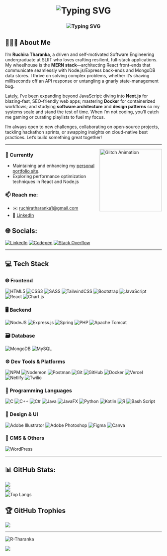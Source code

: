 <h1 align="center">
  <img src="https://readme-typing-svg.herokuapp.com?font=Poppins&weight=500&size=32&duration=2500&pause=1500&color=F7F7F7&center=true&vCenter=true&lines=Hi+There+%F0%9F%91%8B;I'm+Ruchira+Tharanka" alt="Typing SVG" />
</h1>

<h3 align="center">
  <img src="https://readme-typing-svg.herokuapp.com?font=Fira+Code&size=28&duration=2500&pause=1500&width=630&lines=A+passionate+full-stack+developer;Software+Engineering+Undergraduate+" alt="Typing SVG" />
</h3>

## 🧑🏻‍💻 About Me
I’m **Ruchira Tharanka**, a driven and self-motivated Software Engineering undergraduate at SLIIT who loves crafting resilient, full-stack applications. My wheelhouse is the **MERN stack**—architecting React front-ends that communicate seamlessly with Node.js/Express back-ends and MongoDB data stores. I thrive on solving complex problems, whether it’s shaving milliseconds off an API response or untangling a gnarly state-management bug. 

Lately, I’ve been expanding beyond JavaScript: diving into **Next.js** for blazing-fast, SEO-friendly web apps; mastering **Docker** for containerized workflows; and studying **software architecture** and **design patterns** so my systems scale and stand the test of time. When I’m not coding, you’ll catch me gaming or curating playlists to fuel my focus.

I’m always open to new challenges, collaborating on open-source projects, tackling hackathon sprints, or swapping insights on cloud-native best practices. Let’s build something great together!

---

<img align="right"
     src="https://raw.githubusercontent.com/R-Tharanka/R-Tharanka/main/assets/Loop Glitch GIF by Psyklon.gif"
     alt="Glitch Animation"
     width="200" />


### 🔭 Currently
- Maintaining and enhancing my [personal portfolio site](https://ruchira-portfolio.vercel.app).  
- Exploring performance optimization techniques in React and Node.js  

### 📫 **Reach me:**  
- ✉️ ruchiratharanka1@gmail.com  
- 🔗 [LinkedIn](https://linkedin.com/in/ruchira-tharanka-b020992a6)

## 🌐 Socials:
[![LinkedIn](https://img.shields.io/badge/LinkedIn-%230077B5.svg?logo=linkedin&logoColor=white)](https://linkedin.com/in/ruchira-tharanka-b020992a6) [![Codepen](https://img.shields.io/badge/Codepen-000000?style=for-the-badge&logo=codepen&logoColor=white)](https://codepen.io/Ruchira-Tharanka) 
[![Stack Overflow](https://img.shields.io/badge/-Stackoverflow-FE7A16?logo=stack-overflow&logoColor=white)](https://stackoverflow.com/users/17022726) 
<br>

---
## 💻 Tech Stack

### 🌐 Frontend
![HTML5](https://img.shields.io/badge/html5-%23E34F26.svg?style=for-the-badge&logo=html5&logoColor=white)
![CSS3](https://img.shields.io/badge/css3-%231572B6.svg?style=for-the-badge&logo=css3&logoColor=white)
![SASS](https://img.shields.io/badge/SASS-hotpink.svg?style=for-the-badge&logo=SASS&logoColor=white)
![TailwindCSS](https://img.shields.io/badge/tailwindcss-%2338B2AC.svg?style=for-the-badge&logo=tailwind-css&logoColor=white)
![Bootstrap](https://img.shields.io/badge/bootstrap-%238511FA.svg?style=for-the-badge&logo=bootstrap&logoColor=white)
![JavaScript](https://img.shields.io/badge/javascript-%23323330.svg?style=for-the-badge&logo=javascript&logoColor=%23F7DF1E)
![React](https://img.shields.io/badge/react-%2320232a.svg?style=for-the-badge&logo=react&logoColor=%2361DAFB)
![Chart.js](https://img.shields.io/badge/chart.js-F5788D.svg?style=for-the-badge&logo=chart.js&logoColor=white)
### 🖥️ Backend
![NodeJS](https://img.shields.io/badge/node.js-6DA55F?style=for-the-badge&logo=node.js&logoColor=white)
![Express.js](https://img.shields.io/badge/express.js-%23404d59.svg?style=for-the-badge&logo=express&logoColor=%2361DAFB)
![Spring](https://img.shields.io/badge/spring-%236DB33F.svg?style=for-the-badge&logo=spring&logoColor=white)
![PHP](https://img.shields.io/badge/php-%23777BB4.svg?style=for-the-badge&logo=php&logoColor=white)
![Apache Tomcat](https://img.shields.io/badge/apache%20tomcat-%23F8DC75.svg?style=for-the-badge&logo=apache-tomcat&logoColor=black)
### 🗃️ Database
![MongoDB](https://img.shields.io/badge/MongoDB-%234ea94b.svg?style=for-the-badge&logo=mongodb&logoColor=white)
![MySQL](https://img.shields.io/badge/mysql-4479A1.svg?style=for-the-badge&logo=mysql&logoColor=white)
### ⚙️ Dev Tools & Platforms
![NPM](https://img.shields.io/badge/NPM-%23CB3837.svg?style=for-the-badge&logo=npm&logoColor=white)
![Nodemon](https://img.shields.io/badge/NODEMON-%23323330.svg?style=for-the-badge&logo=nodemon&logoColor=%BBDEAD)
![Postman](https://img.shields.io/badge/Postman-FF6C37?style=for-the-badge&logo=postman&logoColor=white)
![Git](https://img.shields.io/badge/git-%23F05033.svg?style=for-the-badge&logo=git&logoColor=white)
![GitHub](https://img.shields.io/badge/github-%23121011.svg?style=for-the-badge&logo=github&logoColor=white)
![Docker](https://img.shields.io/badge/docker-%230db7ed.svg?style=for-the-badge&logo=docker&logoColor=white)
![Vercel](https://img.shields.io/badge/vercel-%23000000.svg?style=for-the-badge&logo=vercel&logoColor=white)
![Netlify](https://img.shields.io/badge/netlify-%23000000.svg?style=for-the-badge&logo=netlify&logoColor=#00C7B7)
![Twilio](https://img.shields.io/badge/Twilio-F22F46?style=for-the-badge&logo=Twilio&logoColor=white)
### 🧠 Programming Languages
![C](https://img.shields.io/badge/c-%2300599C.svg?style=for-the-badge&logo=c&logoColor=white)
![C++](https://img.shields.io/badge/c++-%2300599C.svg?style=for-the-badge&logo=c%2B%2B&logoColor=white)
![C#](https://img.shields.io/badge/c%23-%23239120.svg?style=for-the-badge&logo=csharp&logoColor=white)
![Java](https://img.shields.io/badge/java-%23ED8B00.svg?style=for-the-badge&logo=openjdk&logoColor=white)
![JavaFX](https://img.shields.io/badge/javafx-%23FF0000.svg?style=for-the-badge&logo=javafx&logoColor=white)
![Python](https://img.shields.io/badge/python-3670A0?style=for-the-badge&logo=python&logoColor=ffdd54)
![Kotlin](https://img.shields.io/badge/kotlin-%237F52FF.svg?style=for-the-badge&logo=kotlin&logoColor=white)
![R](https://img.shields.io/badge/r-%23276DC3.svg?style=for-the-badge&logo=r&logoColor=white)
![Bash Script](https://img.shields.io/badge/bash_script-%23121011.svg?style=for-the-badge&logo=gnu-bash&logoColor=white)
### 🎨 Design & UI
![Adobe Illustrator](https://img.shields.io/badge/adobe%20illustrator-%23FF9A00.svg?style=for-the-badge&logo=adobe%20illustrator&logoColor=white)
![Adobe Photoshop](https://img.shields.io/badge/adobe%20photoshop-%2331A8FF.svg?style=for-the-badge&logo=adobe%20photoshop&logoColor=white)
![Figma](https://img.shields.io/badge/figma-%23F24E1E.svg?style=for-the-badge&logo=figma&logoColor=white)
![Canva](https://img.shields.io/badge/Canva-%2300C4CC.svg?style=for-the-badge&logo=Canva&logoColor=white)
### 🧩 CMS & Others
![WordPress](https://img.shields.io/badge/WordPress-%23117AC9.svg?style=for-the-badge&logo=WordPress&logoColor=white)

---

## 📊 GitHub Stats: 
![](https://github-readme-stats.vercel.app/api?username=R-Tharanka&theme=dark&hide_border=false&include_all_commits=false&count_private=true)<br/>
![](https://nirzak-streak-stats.vercel.app/?user=R-Tharanka&theme=dark&hide_border=false)<br/>
![Top Langs](https://github-readme-stats.vercel.app/api/top-langs/?username=R-Tharanka&&theme=dark&hide_border=false&include_all_commits=true&count_private=true&layout=compact&langs_count=10)

## 🏆 GitHub Trophies
<!--[![committers.top badge](https://user-badge.committers.top/sri_lanka/R-Tharanka.svg)](https://user-badge.committers.top/sri_lanka/R-Tharanka)-->
<!-- ![](https://github-trophies.vercel.app/?username=R-Tharanka&theme=radical&no-frame=false&no-bg=false&margin-w=4) -->
![](https://github-profile-trophy.vercel.app/?username=R-Tharanka&theme=radical&no-frame=false&no-bg=true&margin-w=4)

---

<p align="left"> <img src="https://komarev.com/ghpvc/?username=R-Tharanka&label=Profile%20views&color=0e75b6&style=flat" alt="R-Tharanka" /> </p>

[![](https://visitcount.itsvg.in/api?id=R-Tharanka&icon=0&color=0)](https://visitcount.itsvg.in)

 

